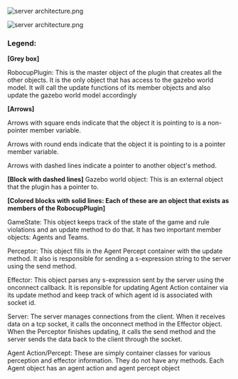 ![server architecture.png](https://bitbucket.org/repo/A9ekGz/images/3764532903-server%20architecture.png)

![server architecture.png](https://bitbucket.org/repo/A9ekGz/images/2822619674-server%20architecture.png)

### Legend: ###

**[Grey box]** 

RobocupPlugin: This is the master object of the plugin that creates all the other objects. It is the only object that has access to the gazebo world model. It will call the update functions of its member objects and also update the gazebo world model accordingly

**[Arrows]**

Arrows with square ends indicate that the object it is pointing to is a non-pointer member variable.

Arrows with round ends indicate that the object it is pointing to is a pointer member variable.

Arrows with dashed lines indicate a pointer to another object's method.

**[Block with dashed lines]** Gazebo world object: This is an external object that the plugin has a pointer to.

**[Colored blocks with solid lines: Each of these are an object that exists as members of the RobocupPlugin]**

GameState: This object keeps track of the state of the game and rule violations and an update method to do that. It has two important member objects: Agents and Teams. 

Perceptor: This object fills in the Agent Percept container with the update method. It also is responsible for sending a s-expression string to the server using the send method.

Effector: This object parses any s-expression sent by the server using the onconnect callback. It is reponsible for updating Agent Action container via its update method and keep track of which agent id is associated with socket id.

Server: The server manages connections from the client. When it receives data on a tcp socket, it calls the onconnect method in the Effector object. When the Perceptor finishes updating, it calls the send method and the server sends the data back to the client through the socket.

Agent Action/Percept: These are simply container classes for various perception and effector information. They do not have any methods. Each Agent object has an agent action and agent percept object
